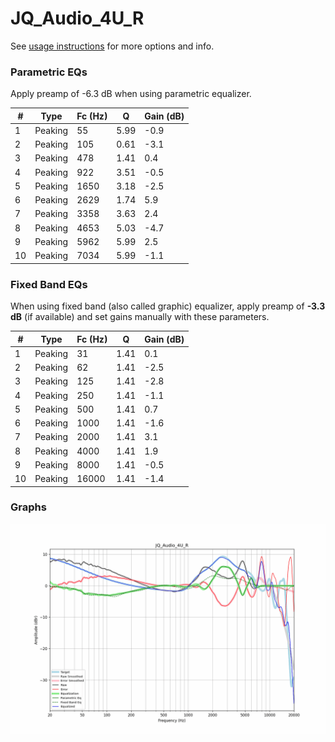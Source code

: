 # JQ_Audio_4U_R
See [usage instructions](https://github.com/jaakkopasanen/AutoEq#usage) for more options and info.

### Parametric EQs
Apply preamp of -6.3 dB when using parametric equalizer.

|   # | Type    |   Fc (Hz) |    Q |   Gain (dB) |
|-----|---------|-----------|------|-------------|
|   1 | Peaking |        55 | 5.99 |        -0.9 |
|   2 | Peaking |       105 | 0.61 |        -3.1 |
|   3 | Peaking |       478 | 1.41 |         0.4 |
|   4 | Peaking |       922 | 3.51 |        -0.5 |
|   5 | Peaking |      1650 | 3.18 |        -2.5 |
|   6 | Peaking |      2629 | 1.74 |         5.9 |
|   7 | Peaking |      3358 | 3.63 |         2.4 |
|   8 | Peaking |      4653 | 5.03 |        -4.7 |
|   9 | Peaking |      5962 | 5.99 |         2.5 |
|  10 | Peaking |      7034 | 5.99 |        -1.1 |

### Fixed Band EQs
When using fixed band (also called graphic) equalizer, apply preamp of **-3.3 dB** (if available) and set gains manually with these parameters.

|   # | Type    |   Fc (Hz) |    Q |   Gain (dB) |
|-----|---------|-----------|------|-------------|
|   1 | Peaking |        31 | 1.41 |         0.1 |
|   2 | Peaking |        62 | 1.41 |        -2.5 |
|   3 | Peaking |       125 | 1.41 |        -2.8 |
|   4 | Peaking |       250 | 1.41 |        -1.1 |
|   5 | Peaking |       500 | 1.41 |         0.7 |
|   6 | Peaking |      1000 | 1.41 |        -1.6 |
|   7 | Peaking |      2000 | 1.41 |         3.1 |
|   8 | Peaking |      4000 | 1.41 |         1.9 |
|   9 | Peaking |      8000 | 1.41 |        -0.5 |
|  10 | Peaking |     16000 | 1.41 |        -1.4 |

### Graphs
![](./JQ_Audio_4U_R.png)

